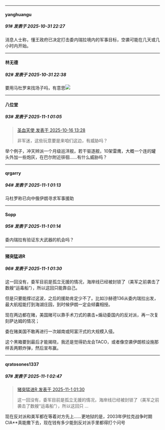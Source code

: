 ﻿
*****

####  yanghuangu  
##### 91#       发表于 2025-10-31 22:27

消息人士称，懂王政府已决定打击委内瑞拉境内的军事目标，空袭可能在几天或几小时内开始。


*****

####  林无德  
##### 92#       发表于 2025-10-31 22:38

要用马杜罗来找场子吗，有意思<img src="https://static.stage1st.com/image/smiley/face2017/049.png" referrerpolicy="no-referrer">


*****

####  八位堂  
##### 93#       发表于 2025-11-1 01:05

<blockquote><a href="httphttps://stage1st.com/2b/forum.php?mod=redirect&amp;goto=findpost&amp;pid=68579064&amp;ptid=2264561" target="_blank">圣血天使 发表于 2025-10-16 13:28</a>

非军迷，这些玩意要是来咱们这边，有威胁吗？</blockquote>
举个例子，冲天辫派一个月级巡洋舰，若干驱逐舰，10架雷鹰，大概一个连的罐头外加一些炮灰，在巴尔附近徘徊……有什么威胁吗？


*****

####  qrgarry  
##### 94#       发表于 2025-11-1 01:13

马杜罗称已向中俄伊朗寻求军事援助

*****

####  Sopp  
##### 95#       发表于 2025-11-1 01:14

委内瑞拉有验证东大武器的机会吗？


*****

####  猪突猛进R  
##### 96#       发表于 2025-11-1 01:30

这一回没有，委军目前是孤立无援的情况，海岸线已经被封锁了（美军之前袭击了数艘“运毒船”），所以这回只能靠自己。

但是只要能撑过这波，之后的援助肯定少不了。比如沙赫德136从委内瑞拉出发，最大航程能打到海湖庄园，到时候伊朗一定会倾囊相授。

现在两边都在赌，美国赌可以靠手术刀式的袭击+煽动委国内的反对派，再一次复刻萨达姆的情况；

委在赌美国不敢再进行一次越南或阿富汗式的大规模入侵。

这个黑箱要到最后才能揭晓，我还是觉得奶龙会TACO，或者像空袭伊朗核设施那样丢两颗炸弹，然后宣布赢。


*****

####  qratosones1337  
##### 97#       发表于 2025-11-1 02:47

<blockquote><a href="httphttps://stage1st.com/2b/forum.php?mod=redirect&amp;goto=findpost&amp;pid=68658473&amp;ptid=2264561" target="_blank">猪突猛进R 发表于 2025-11-1 01:30</a>

这一回没有，委军目前是孤立无援的情况，海岸线已经被封锁了（美军之前袭击了数艘“运毒船”），所以这回只 ...</blockquote>
现在反对派和美军都在等着对方先上……更地狱的是，2003年伊拉克战争时期CIA**真能撒下去，现在钱有多少能到反对派手里都得打个问号

